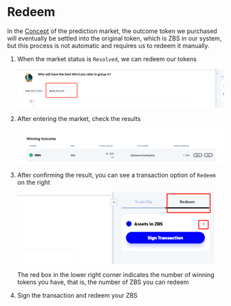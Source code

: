 # Redeem 

In the [Concept](README.md) of the prediction market, the outcome token we purchased will eventually be settled into the original token, which is ZBS in our system, but this process is not automatic and requires us to redeem it manually.

1. When the market status is `Resolved`, we can redeem our tokens

   <img src="https://raw.githubusercontent.com/Whisker17/ImageStoreService/main/image-20211019135921755.png" style="zoom:67%;" />

2. After entering the market, check the results

   <img src="https://raw.githubusercontent.com/Whisker17/ImageStoreService/main/image-20211019140324466.png" style="zoom:67%;" />

3. After confirming the result, you can see a transaction option of `Redeem` on the right

   <img src="https://raw.githubusercontent.com/Whisker17/ImageStoreService/main/image-20211019140154051.png" style="zoom:67%;" />

   The red box in the lower right corner indicates the number of winning tokens you have, that is, the number of ZBS you can redeem

4. Sign the transaction and redeem your ZBS


